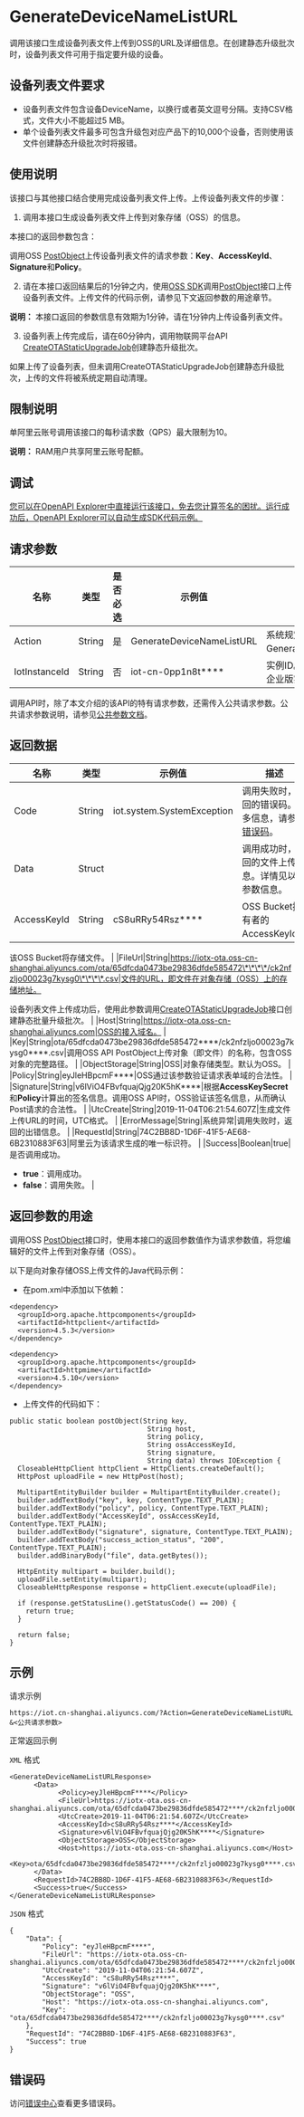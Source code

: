 # GenerateDeviceNameListURL

调用该接口生成设备列表文件上传到OSS的URL及详细信息。在创建静态升级批次时，设备列表文件可用于指定要升级的设备。

## 设备列表文件要求

-   设备列表文件包含设备DeviceName，以换行或者英文逗号分隔。支持CSV格式，文件大小不能超过5 MB。
-   单个设备列表文件最多可包含升级包对应产品下的10,000个设备，否则使用该文件创建静态升级批次时将报错。

## 使用说明

该接口与其他接口结合使用完成设备列表文件上传。上传设备列表文件的步骤：

1. 调用本接口生成设备列表文件上传到对象存储（OSS）的信息。

本接口的返回参数包含：

调用OSS [PostObject](~~31988~~)上传设备列表文件的请求参数：**Key**、**AccessKeyId**、**Signature**和**Policy**。

2. 请在本接口返回结果后的1分钟之内，使用[OSS SDK](~~52834~~)调用[PostObject](~~31988~~)接口上传设备列表文件。上传文件的代码示例，请参见下文返回参数的用途章节。

**说明：** 本接口返回的参数信息有效期为1分钟，请在1分钟内上传设备列表文件。

3. 设备列表上传完成后，请在60分钟内，调用物联网平台API [CreateOTAStaticUpgradeJob](~~147496~~)创建静态升级批次。

如果上传了设备列表，但未调用CreateOTAStaticUpgradeJob创建静态升级批次，上传的文件将被系统定期自动清理。

## 限制说明

单阿里云账号调用该接口的每秒请求数（QPS）最大限制为10。

**说明：** RAM用户共享阿里云账号配额。

## 调试

[您可以在OpenAPI Explorer中直接运行该接口，免去您计算签名的困扰。运行成功后，OpenAPI Explorer可以自动生成SDK代码示例。](https://api.aliyun.com/#product=Iot&api=GenerateDeviceNameListURL&type=RPC&version=2018-01-20)

## 请求参数

|名称|类型|是否必选|示例值|描述|
|--|--|----|---|--|
|Action|String|是|GenerateDeviceNameListURL|系统规定参数。取值：GenerateDeviceNameListURL。 |
|IotInstanceId|String|否|iot-cn-0pp1n8t\*\*\*\*|实例ID。公共实例不传此参数，企业版实例需传入。 |

调用API时，除了本文介绍的该API的特有请求参数，还需传入公共请求参数。公共请求参数说明，请参见[公共参数文档](~~30561~~)。

## 返回数据

|名称|类型|示例值|描述|
|--|--|---|--|
|Code|String|iot.system.SystemException|调用失败时，返回的错误码。更多信息，请参见[错误码](~~87387~~)。 |
|Data|Struct| |调用成功时，返回的文件上传信息。详情见以下参数信息。 |
|AccessKeyId|String|cS8uRRy54Rsz\*\*\*\*|OSS Bucket拥有者的AccessKeyId。

 该OSS Bucket将存储文件。 |
|FileUrl|String|https://iotx-ota.oss-cn-shanghai.aliyuncs.com/ota/65dfcda0473be29836dfde585472\*\*\*\*/ck2nfzljo00023g7kysg0\*\*\*\*.csv|文件的URL，即文件在对象存储（OSS）上的存储地址。

 设备列表文件上传成功后，使用此参数调用[CreateOTAStaticUpgradeJob](~~147496~~)接口创建静态批量升级批次。 |
|Host|String|https://iotx-ota.oss-cn-shanghai.aliyuncs.com|OSS的接入域名。 |
|Key|String|ota/65dfcda0473be29836dfde585472\*\*\*\*/ck2nfzljo00023g7kysg0\*\*\*\*.csv|调用OSS API PostObject上传对象（即文件）的名称，包含OSS对象的完整路径。 |
|ObjectStorage|String|OSS|对象存储类型。默认为OSS。 |
|Policy|String|eyJleHBpcmF\*\*\*\*|OSS通过该参数验证请求表单域的合法性。 |
|Signature|String|v6lViO4FBvfquajQjg20K5hK\*\*\*\*|根据**AccessKeySecret**和**Policy**计算出的签名信息。调用OSS API时，OSS验证该签名信息，从而确认Post请求的合法性。 |
|UtcCreate|String|2019-11-04T06:21:54.607Z|生成文件上传URL的时间，UTC格式。 |
|ErrorMessage|String|系统异常|调用失败时，返回的出错信息。 |
|RequestId|String|74C2BB8D-1D6F-41F5-AE68-6B2310883F63|阿里云为该请求生成的唯一标识符。 |
|Success|Boolean|true|是否调用成功。

 -   **true**：调用成功。
-   **false**：调用失败。 |

## 返回参数的用途

调用OSS [PostObject](~~31988~~)接口时，使用本接口的返回参数值作为请求参数值，将您编辑好的文件上传到对象存储（OSS）。

以下是向对象存储OSS上传文件的Java代码示例：

-   在pom.xml中添加以下依赖：

```
<dependency>
  <groupId>org.apache.httpcomponents</groupId>
  <artifactId>httpclient</artifactId>
  <version>4.5.3</version>
</dependency>

<dependency>
  <groupId>org.apache.httpcomponents</groupId>
  <artifactId>httpmime</artifactId>
  <version>4.5.10</version>
</dependency>

```

-   上传文件的代码如下：

```
public static boolean postObject(String key,
                                  String host,
                                  String policy,
                                  String ossAccessKeyId,
                                  String signature,
                                  String data) throws IOException {
  CloseableHttpClient httpClient = HttpClients.createDefault();
  HttpPost uploadFile = new HttpPost(host);

  MultipartEntityBuilder builder = MultipartEntityBuilder.create();
  builder.addTextBody("key", key, ContentType.TEXT_PLAIN);
  builder.addTextBody("policy", policy, ContentType.TEXT_PLAIN);
  builder.addTextBody("AccessKeyId", ossAccessKeyId, ContentType.TEXT_PLAIN);
  builder.addTextBody("signature", signature, ContentType.TEXT_PLAIN);
  builder.addTextBody("success_action_status", "200", ContentType.TEXT_PLAIN);
  builder.addBinaryBody("file", data.getBytes());

  HttpEntity multipart = builder.build();
  uploadFile.setEntity(multipart);
  CloseableHttpResponse response = httpClient.execute(uploadFile);

  if (response.getStatusLine().getStatusCode() == 200) {
    return true;
  }

  return false;
}

```

## 示例

请求示例

```
https://iot.cn-shanghai.aliyuncs.com/?Action=GenerateDeviceNameListURL
&<公共请求参数>
```

正常返回示例

`XML` 格式

```
<GenerateDeviceNameListURLResponse>
      <Data>
            <Policy>eyJleHBpcmF****</Policy>
            <FileUrl>https://iotx-ota.oss-cn-shanghai.aliyuncs.com/ota/65dfcda0473be29836dfde585472****/ck2nfzljo00023g7kysg0****.csv</FileUrl>
            <UtcCreate>2019-11-04T06:21:54.607Z</UtcCreate>
            <AccessKeyId>cS8uRRy54Rsz****</AccessKeyId>
            <Signature>v6lViO4FBvfquajQjg20K5hK****</Signature>
            <ObjectStorage>OSS</ObjectStorage>
            <Host>https://iotx-ota.oss-cn-shanghai.aliyuncs.com</Host>
            <Key>ota/65dfcda0473be29836dfde585472****/ck2nfzljo00023g7kysg0****.csv</Key>
      </Data>
      <RequestId>74C2BB8D-1D6F-41F5-AE68-6B2310883F63</RequestId>
      <Success>true</Success>
</GenerateDeviceNameListURLResponse>
```

`JSON` 格式

```
{
    "Data": {
        "Policy": "eyJleHBpcmF****",
        "FileUrl": "https://iotx-ota.oss-cn-shanghai.aliyuncs.com/ota/65dfcda0473be29836dfde585472****/ck2nfzljo00023g7kysg0****.csv",
        "UtcCreate": "2019-11-04T06:21:54.607Z",
        "AccessKeyId": "cS8uRRy54Rsz****",
        "Signature": "v6lViO4FBvfquajQjg20K5hK****",
        "ObjectStorage": "OSS",
        "Host": "https://iotx-ota.oss-cn-shanghai.aliyuncs.com",
        "Key": "ota/65dfcda0473be29836dfde585472****/ck2nfzljo00023g7kysg0****.csv"
    },
    "RequestId": "74C2BB8D-1D6F-41F5-AE68-6B2310883F63",
    "Success": true
}
```

## 错误码

访问[错误中心](https://error-center.alibabacloud.com/status/product/Iot)查看更多错误码。

